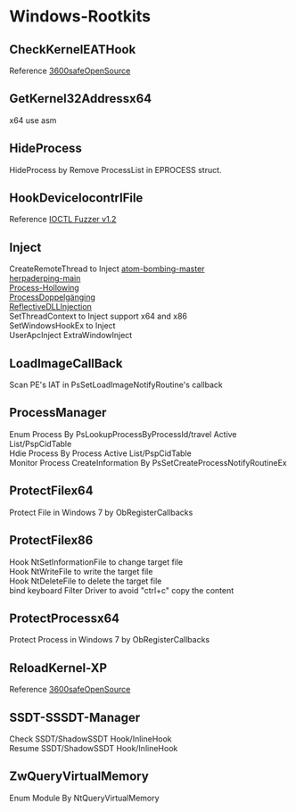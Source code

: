 # Windows-Rootkits
## CheckKernelEATHook
Reference [3600safeOpenSource](https://bbs.pediy.com/thread-150599.htm)

## GetKernel32Addressx64
x64 use asm

## HideProcess
HideProcess by Remove ProcessList in EPROCESS struct.

## HookDeviceIocontrlFile
Reference [IOCTL Fuzzer v1.2](https://github.com/Cr4sh/ioctlfuzzer/tree/master/src)

## Inject
CreateRemoteThread to Inject
[atom-bombing-master](https://github.com/BreakingMalwareResearch/atom-bombing)<br>
[herpaderping-main](https://github.com/jxy-s/herpaderping)<br>
[Process-Hollowing](https://github.com/m0n0ph1/Process-Hollowing)<br> 
[ProcessDoppelgänging](https://github.com/Spajed/processrefund)<br>
[ReflectiveDLLInjection](https://github.com/stephenfewer/ReflectiveDLLInjection)<br> 
SetThreadContext to Inject support x64 and x86<br> 
SetWindowsHookEx to Inject<br> 
UserApcInject
ExtraWindowInject

## LoadImageCallBack
Scan PE's IAT in PsSetLoadImageNotifyRoutine's callback

## ProcessManager
Enum Process By PsLookupProcessByProcessId/travel Active List/PspCidTable<br> 
Hdie Process By Process Active List/PspCidTable<br> 
Monitor Process CreateInformation By PsSetCreateProcessNotifyRoutineEx<br> 

## ProtectFilex64
Protect File in Windows 7 by ObRegisterCallbacks

## ProtectFilex86
Hook NtSetInformationFile to change target file<br> 
Hook NtWriteFile to write the target file<br> 
Hook NtDeleteFile to delete the target file<br> 
bind keyboard Filter Driver to avoid "ctrl+c" copy the content

## ProtectProcessx64
Protect Process in Windows 7 by ObRegisterCallbacks

## ReloadKernel-XP
Reference [3600safeOpenSource](https://bbs.pediy.com/thread-150599.htm)

## SSDT-SSSDT-Manager
Check SSDT/ShadowSSDT Hook/InlineHook<br> 
Resume SSDT/ShadowSSDT Hook/InlineHook

## ZwQueryVirtualMemory
Enum Module By NtQueryVirtualMemory
